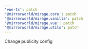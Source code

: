 ```yaml
---
'vue-ts': patch
'@mirrorworld/mirage.core': patch
'@mirrorworld/mirage.vanilla': patch
'@mirrorworld/mirage.vue': patch
'@mirrorworld/mirage.utils': patch
---
```


Change publicity config
